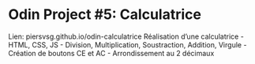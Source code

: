 # Odin Project #5: Calculatrice
 Lien: piersvsg.github.io/odin-calculatrice  Réalisation d’une calculatrice   - HTML, CSS, JS - Division, Multiplication, Soustraction, Addition, Virgule - Création de boutons CE et AC - Arrondissement au 2 décimaux 

